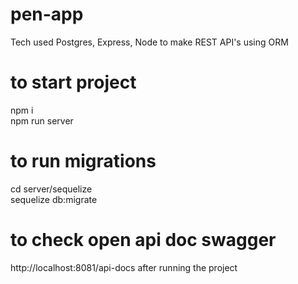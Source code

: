 # pen-app

Tech used Postgres, Express, Node to make REST API's using ORM

# to start project

npm i <br/>
npm run server <br/>

# to run migrations

cd server/sequelize <br/>
sequelize db:migrate <br/>

# to check open api doc swagger

http://localhost:8081/api-docs after running the project
